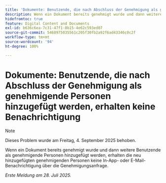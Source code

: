 ```yaml
---
title: 'Dokumente: Benutzende, die nach Abschluss der Genehmigung als genehmigende Personen hinzugefügt werden, erhalten keine Benachrichtigung'
description: Wenn ein Dokument bereits genehmigt wurde und dann weitere Benutzende als genehmigende Personen hinzugefügt werden, erhalten die neu hinzugefügten genehmigenden Personen keine In-App- oder E-Mail-Benachrichtigung über die Genehmigungsanfrage.
hidefromtoc: true
feature: Digital Content and Documents
exl-id: b636c6ea-7c31-47f1-8b15-4e62c593ed07
source-git-commit: 5468975035561c205f30fb2a92f6ad43346c0c2f
workflow-type: tm+mt
source-wordcount: '94'
ht-degree: 100%

---
```


# Dokumente: Benutzende, die nach Abschluss der Genehmigung als genehmigende Personen hinzugefügt werden, erhalten keine Benachrichtigung

>[!NOTE]
>
>Dieses Problem wurde am Freitag, 4. September 2025 behoben.

Wenn ein Dokument bereits genehmigt wurde und dann weitere Benutzende als genehmigende Personen hinzugefügt werden, erhalten die neu hinzugefügten genehmigenden Personen keine In-App- oder E-Mail-Benachrichtigung über die Genehmigungsanfrage.

_Erste Meldung am 28. Juli 2025._
